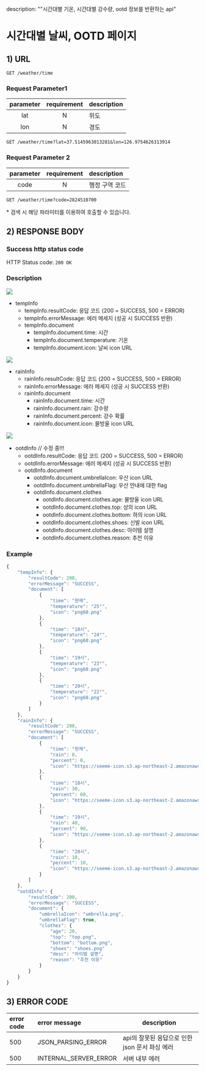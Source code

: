 description: ""시간대별 기온, 시간대별 강수량, ootd 정보를 반환하는 api"

# 시간대별 날씨, OOTD 페이지

## 1\) URL

```text
GET /weather/time
```

### Request Parameter1

| parameter | requirement | description |
| :-------: | :---------: | :---------- |
|    lat    |      N      | 위도        |
|    lon    |      N      | 경도        |

```text
GET /weather/time?lat=37.5145963013281&lon=126.9754626313914
```

### Request Parameter 2

| parameter | requirement | description    |
| :-------: | :---------: | :------------- |
|   code    |      N      | 행정 구역 코드 |

```text
GET /weather/time?code=2824510700
```

\* 검색 시 해당 파라미터를 이용하여 호출할 수 있습니다.

## 2\) RESPONSE BODY

### Success http status code

HTTP Status code: `200 OK`

### Description

![](https://user-images.githubusercontent.com/68107000/124440085-31d82500-ddb5-11eb-9a1e-b9cc888a4380.png)

* tempInfo
  * tempInfo.resultCode: 응답 코드 (200 = SUCCESS, 500 = ERROR)
  * tempInfo.errorMessage: 에러 메세지 \(성공 시 SUCCESS 반환\)
  * tempInfo.document
    * tempInfo.document.time:  시간
    * tempInfo.document.temperature: 기온
    * tempInfo.document.icon: 날씨 icon URL

![](https://user-images.githubusercontent.com/68107000/124441433-a19adf80-ddb6-11eb-9d14-9d8736b524ba.png)

* rainInfo
  * rainInfo.resultCode: 응답 코드 (200 = SUCCESS, 500 = ERROR)
  * rainInfo.errorMessage: 에러 메세지 \(성공 시 SUCCESS 반환\)
  * rainInfo.document
    * rainInfo.document.time: 시간
    * rainInfo.document.rain: 강수량
    * rainInfo.document.percent: 강수 확률
    * rainInfo.document.icon: 물방울 icon URL

![](https://user-images.githubusercontent.com/68107000/126878184-4b724c1d-025c-4aef-9844-b02681fcc3ae.png)

* ootdInfo // 수정 중!!!
  * ootdInfo.resultCode: 응답 코드 (200 = SUCCESS, 500 = ERROR)
  * ootdInfo.errorMessage: 에러 메세지 \(성공 시 SUCCESS 반환\)
  * ootdInfo.document
    * ootdInfo.document.umbrellaIcon: 우산 icon URL
    * ootdInfo.document.umbrellaFlag: 우산 안내에 대한 flag
    * ootdInfo.document.clothes
      * ootdInfo.document.clothes.age: 물방울 icon URL
      * ootdInfo.document.clothes.top: 상의 icon URL
      * ootdInfo.document.clothes.bottom: 하의 icon URL
      * ootdInfo.document.clothes.shoes: 신발 icon URL
      * ootdInfo.document.clothes.desc: 아이템 설명
      * ootdInfo.document.clothes.reason: 추천 이유

### Example

```javascript
{
    "tempInfo": {
        "resultCode": 200,
        "errorMessage": "SUCCESS",
        "document": [
            {
                "time": "현재",
                "temperature": "25°",
                "icon": "png60.png"
            },
            {
                "time": "18시",
                "temperature": "24°",
                "icon": "png60.png"
            },
            {
                "time": "19시",
                "temperature": "23°",
                "icon": "png60.png"
            },
            {
                "time": "20시",
                "temperature": "22°",
                "icon": "png60.png"
            }
        ]
    },
    "rainInfo": {
        "resultCode": 200,
        "errorMessage": "SUCCESS",
        "document": [
            {
                "time": "현재",
                "rain": 0,
                "percent": 0,
                "icon": "https://seeme-icon.s3.ap-northeast-2.amazonaws.com/icon/weather/rain/0.png"
            },
            {
                "time": "18시",
                "rain": 30,
                "percent": 60,
                "icon": "https://seeme-icon.s3.ap-northeast-2.amazonaws.com/icon/weather/rain/60.png"
            },
            {
                "time": "19시",
                "rain": 40,
                "percent": 90,
                "icon": "https://seeme-icon.s3.ap-northeast-2.amazonaws.com/icon/weather/rain/90.png"
            },
            {
                "time": "20시",
                "rain": 10,
                "percent": 10,
                "icon": "https://seeme-icon.s3.ap-northeast-2.amazonaws.com/icon/weather/rain/10.png"
            }
        ]
    },
    "ootdInfo": {
        "resultCode": 200,
        "errorMessage": "SUCCESS",
        "document": {
            "umbrellaIcon": "umbrella.png",
            "umbrellaFlag": true,
            "clothes": {
                "age": 20,
                "top": "top.png",
                "bottom": "bottom.png",
                "shoes": "shoes.png"
                "desc": "아이템 설명",
                "reason": "추천 이유"
            }
        }
    }
}
```

## 3\) ERROR CODE

| error code | error message           | description                                    |
| :--------- | :---------------------- | ---------------------------------------------- |
| 500        | JSON\_PARSING\_ERROR    | api의 잘못된 응답으로 인한 json 문서 파싱 에러 |
| 500        | INTERNAL\_SERVER\_ERROR | 서버 내부 에러                                 |
